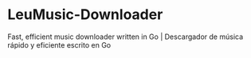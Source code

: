 # LeuMusic-Downloader
Fast, efficient music downloader written in Go | Descargador de música rápido y eficiente escrito en Go
